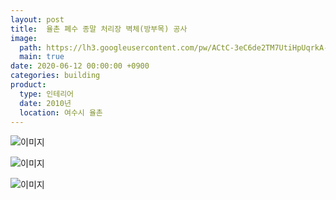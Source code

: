 ```yaml
---
layout: post
title:  율촌 폐수 종말 처리장 벽체(방부목) 공사
image:
  path: https://lh3.googleusercontent.com/pw/ACtC-3eC6de2TM7UtiHpUqrkA-nHvedV7Rxf49RDh3guMo_xKYAXiUTpVrxGQtcOATALVxVMnVigTVHWkRsu2JTO0iV0MFY9gP2FoiQQ1waBqTACjjWfZKMBh3S-0ovPNZ7uUkyjX_2XwMlIFSSfA_9kSdeD=w500-h375-no?authuser=0
  main: true
date: 2020-06-12 00:00:00 +0900
categories: building
product: 
  type: 인테리어
  date: 2010년
  location: 여수시 율촌
---
```


![이미지](https://lh3.googleusercontent.com/pw/ACtC-3eSsr6GYB16o48fjwRRWy1HikZqnyp3SK9l5QjS6yYtnvdrkEYPLe-LFxKtrw7ovITTmM5z6YrDYHT9kPijDJPktu8WMFrqwdVwPCFYH74kzrYAwUP1PoxYvUHEOwmXmxjKgZEbEayNF-gVRcLz6k4x=w500-h375-no?authuser=0)

![이미지](https://lh3.googleusercontent.com/pw/ACtC-3deVAA4LrVzI25X0T6dLfVK-szEv1Zz_UdYoify3_5qxi0ljfpq8-zN0k_zsmJqFc7I6xOGIclcDXJSRXapAbZSHXdBGW049isdFNwGiu9aGgZxgnOan84yOYpoTvI-GFxkRtt9os71xQMnlBBIN4u3=w500-h375-no?authuser=0)

![이미지](https://lh3.googleusercontent.com/pw/ACtC-3eC6de2TM7UtiHpUqrkA-nHvedV7Rxf49RDh3guMo_xKYAXiUTpVrxGQtcOATALVxVMnVigTVHWkRsu2JTO0iV0MFY9gP2FoiQQ1waBqTACjjWfZKMBh3S-0ovPNZ7uUkyjX_2XwMlIFSSfA_9kSdeD=w500-h375-no?authuser=0)